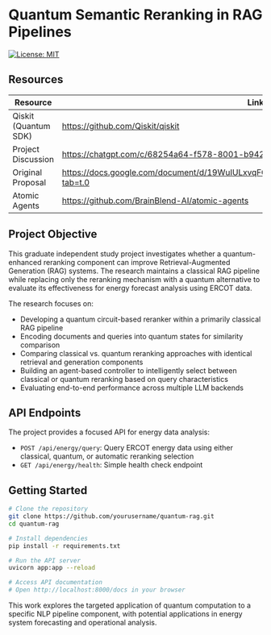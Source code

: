 # Quantum Semantic Reranking in RAG Pipelines

[![License: MIT](https://img.shields.io/badge/License-MIT-yellow.svg)](https://opensource.org/licenses/MIT)

## Resources

| Resource | Link |
|----------|------|
| Qiskit (Quantum SDK) | https://github.com/Qiskit/qiskit |
| Project Discussion | https://chatgpt.com/c/68254a64-f578-8001-b942-33e437225165 |
| Original Proposal | https://docs.google.com/document/d/19WuIULxvqFG6xaQ2Sa7sYMlx8o4hZBwX4khceGAqRag/edit?tab=t.0 |
| Atomic Agents | https://github.com/BrainBlend-AI/atomic-agents |

## Project Objective

This graduate independent study project investigates whether a quantum-enhanced reranking component can improve Retrieval-Augmented Generation (RAG) systems. The research maintains a classical RAG pipeline while replacing only the reranking mechanism with a quantum alternative to evaluate its effectiveness for energy forecast analysis using ERCOT data.

The research focuses on:
- Developing a quantum circuit-based reranker within a primarily classical RAG pipeline
- Encoding documents and queries into quantum states for similarity comparison
- Comparing classical vs. quantum reranking approaches with identical retrieval and generation components
- Building an agent-based controller to intelligently select between classical or quantum reranking based on query characteristics
- Evaluating end-to-end performance across multiple LLM backends

## API Endpoints

The project provides a focused API for energy data analysis:

- `POST /api/energy/query`: Query ERCOT energy data using either classical, quantum, or automatic reranking selection
- `GET /api/energy/health`: Simple health check endpoint

## Getting Started

```bash
# Clone the repository
git clone https://github.com/yourusername/quantum-rag.git
cd quantum-rag

# Install dependencies
pip install -r requirements.txt

# Run the API server
uvicorn app:app --reload

# Access API documentation
# Open http://localhost:8000/docs in your browser
```

This work explores the targeted application of quantum computation to a specific NLP pipeline component, with potential applications in energy system forecasting and operational analysis.

